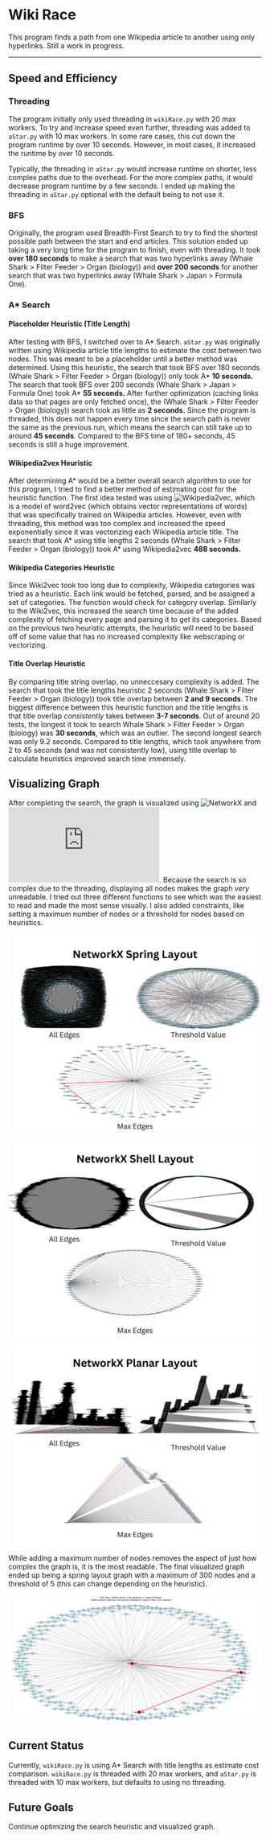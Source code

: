 # Wiki Race

This program finds a path from one Wikipedia article to another using only hyperlinks.
Still a work in progress.

---

## Speed and Efficiency

### Threading
The program initially only used threading in `wikiRace.py` with 20 max workers. To try and increase speed even further, threading was added to `aStar.py` with 10 max workers. In some rare cases, this cut down the program runtime by over 10 seconds. However, in most cases, it increased the runtime by over 10 seconds. 

Typically, the threading in `aStar.py` would increase runtime on shorter, less complex paths due to the overhead. For the more complex paths, it would decrease program runtime by a few seconds. I ended up making the threading in `aStar.py` optional with the default being to not use it.

### BFS
Originally, the program used Breadth-First Search to try to find the shortest possible path between the start and end articles. This solution ended up taking a very long time for the program to finish, even with threading. It took **over 180 seconds** to make a search that was two hyperlinks away (Whale Shark > Filter Feeder > Organ (biology)) and **over 200 seconds** for another search that was two hyperlinks away (Whale Shark > Japan > Formula One).

### A* Search
#### Placeholder Heuristic (Title Length)
After testing with BFS, I switched over to A* Search. `aStar.py` was originally written using Wikipedia article title lengths to estimate the cost between two nodes. This was meant to be a placeholder until a better method was determined. Using this heuristic, the search that took BFS over 180 seconds (Whale Shark > Filter Feeder > Organ (biology)) only took A* **10 seconds.** The search that took BFS over 200 seconds (Whale Shark > Japan > Formula One) took A* **55 seconds.** After further optimization (caching links data so that pages are only fetched once), the (Whale Shark > Filter Feeder > Organ (biology)) search took as little as **2 seconds.** Since the program is threaded, this does not happen every time since the search path is never the same as the previous run, which means the search can still take up to around **45 seconds**. Compared to the BFS time of 180+ seconds, 45 seconds is still a huge improvement.

#### Wikipedia2vex Heuristic
After determining A* would be a better overall search algorithm to use for this program, I tried to find a better method of estimating cost for the heuristic function. The first idea tested was using ![Wikipedia2vec](https://wikipedia2vec.github.io/wikipedia2vec/), which is a model of word2vec (which obtains vector representations of words) that was specifically trained on Wikipedia articles. However, even with threading, this method was too complex and increased the speed exponentially since it was vectorizing each Wikipedia article title. The search that took A* using title lengths 2 seconds (Whale Shark > Filter Feeder > Organ (biology)) took A* using Wikipedia2vec **488 seconds.**

#### Wikipedia Categories Heuristic
Since Wiki2vec took too long due to complexity, Wikipedia categories was tried as a heuristic. Each link would be fetched, parsed, and be assigned a set of categories. The function would check for category overlap. Similarly to the Wiki2vec, this increased the search time because of the added complexity of fetching every page and parsing it to get its categories. Based on the previous two heuristic attempts, the heuristic will need to be based off of some value that has no increased complexity like webscraping or vectorizing.

#### Title Overlap Heuristic
By comparing title string overlap, no unneccesary complexity is added. The search that took the title lengths heuristic 2 seconds (Whale Shark > Filter Feeder > Organ (biology)) took title overlap between **2 and 9 seconds**. The biggest difference between this heuristic function and the title lengths is that title overlap *consistently* takes between **3-7 seconds**. Out of around 20 tests, the longest it took to search Whale Shark > Filter Feeder > Organ (biology) was **30 seconds**, which was an outlier. The second longest search was only 9.2 seconds. Compared to title lengths, which took anywhere from 2 to 45 seconds (and was not consistently low), using title overlap to calculate heuristics improved search time immensely.

## Visualizing Graph
After completing the search, the graph is visualized using ![NetworkX](https://networkx.org/) and ![Matplotlib Pyplot](https://matplotlib.org/3.5.3/api/_as_gen/matplotlib.pyplot.html). Because the search is so complex due to the threading, displaying all nodes makes the graph *very* unreadable. I tried out three different functions to see which was the easiest to read and made the most sense visually. I also added constraints, like setting a maximum number of nodes or a threshold for nodes based on heuristics.

![spring layout](imgs/springLayout.png)
![shell layout](imgs/shellLayout.png)
![planar layout](imgs/planarLayout.png)

While adding a maximum number of nodes removes the aspect of just how complex the graph is, it is the most readable. The final visualized graph ended up being a spring layout graph with a maximum of 300 nodes and a threshold of 5 (this can change depending on the heuristic).

![visualized graph](imgs/final_thresholdMaxEdgesSpringLayout.png)

## Current Status
Currently, `wikiRace.py` is using A* Search with title lengths as estimate cost comparison. `wikiRace.py` is threaded with 20 max workers, and `aStar.py` is threaded with 10 max workers, but defaults to using no threading.

## Future Goals
Continue optimizing the search heuristic and visualized graph.